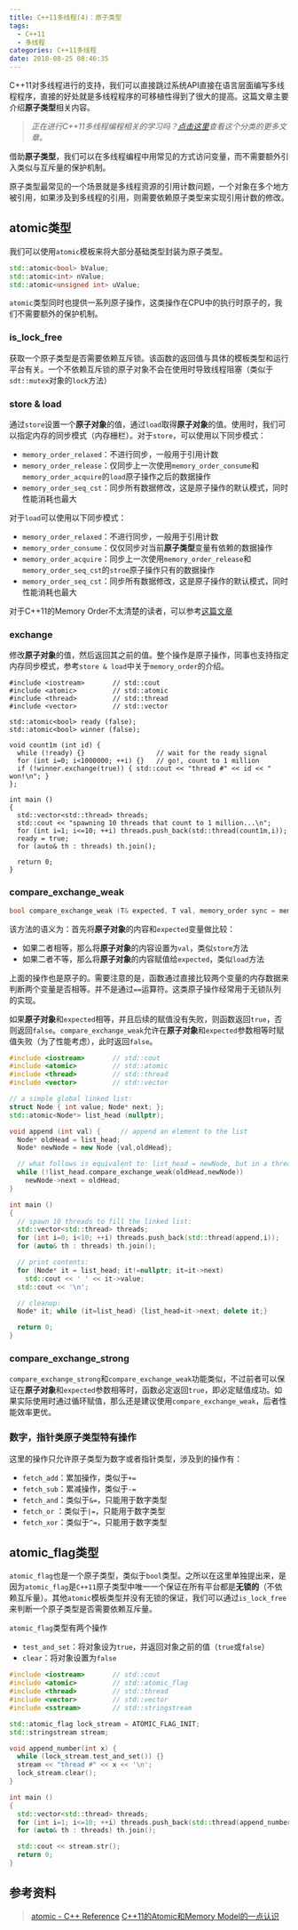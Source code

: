 ```yaml
---
title: C++11多线程(4)：原子类型
tags:
  - C++11
  - 多线程
categories: C++11多线程
date: 2018-08-25 08:46:35
---
```



C++11对多线程进行的支持，我们可以直接跳过系统API直接在语言层面编写多线程程序，直接的好处就是多线程程序的可移植性得到了很大的提高。这篇文章主要介绍**原子类型**相关内容。


<!-- more -->

> *正在进行C++11多线程编程相关的学习吗？[点击这里](/categories/C-11%E5%A4%9A%E7%BA%BF%E7%A8%8B/)查看这个分类的更多文章。*

借助**原子类型**，我们可以在多线程编程中用常见的方式访问变量，而不需要额外引入类似与互斥量的保护机制。

原子类型最常见的一个场景就是多线程资源的引用计数问题，一个对象在多个地方被引用，如果涉及到多线程的引用，则需要依赖原子类型来实现引用计数的修改。

## atomic类型
我们可以使用`atomic`模板来将大部分基础类型封装为原子类型。
```cpp
std::atomic<bool> bValue;
std::atomic<int> nValue;
std::atomic<unsigned int> uValue;
```

`atomic`类型同时也提供一系列原子操作，这类操作在CPU中的执行时原子的，我们不需要额外的保护机制。
### is\_lock\_free
获取一个原子类型是否需要依赖互斥锁。该函数的返回值与具体的模板类型和运行平台有关。一个不依赖互斥锁的原子对象不会在使用时导致线程阻塞（类似于`sdt::mutex`对象的`lock`方法）
### store & load
通过`store`设置一个**原子对象**的值，通过`load`取得**原子对象**的值。使用时，我们可以指定内存的同步模式（内存栅栏）。对于`store`，可以使用以下同步模式：
- `memory_order_relaxed`：不进行同步，一般用于引用计数
- `memory_order_release`：仅同步上一次使用`memory_order_consume`和`memory_order_acquire`的`load`原子操作之后的数据操作
- `memory_order_seq_cst`：同步所有数据修改，这是原子操作的默认模式，同时性能消耗也最大

对于`load`可以使用以下同步模式：
- `memory_order_relaxed`：不进行同步，一般用于引用计数
- `memory_order_consume`：仅仅同步对当前**原子类型**变量有依赖的数据操作
- `memory_order_acquire`：同步上一次使用`memory_order_release`和`memory_order_seq_cst`的`stroe`原子操作只有的数据操作
- `memory_order_seq_cst`：同步所有数据修改，这是原子操作的默认模式，同时性能消耗也最大

对于C++11的Memory Order不太清楚的读者，可以参考[这篇文章](http://wilburding.github.io/blog/2013/04/07/c-plus-plus-11-atomic-and-memory-model/)

### exchange
修改**原子对象**的值，然后返回其之前的值。整个操作是原子操作，同事也支持指定内存同步模式，参考`store & load`中关于`memory_order`的介绍。
```
#include <iostream>       // std::cout
#include <atomic>         // std::atomic
#include <thread>         // std::thread
#include <vector>         // std::vector

std::atomic<bool> ready (false);
std::atomic<bool> winner (false);

void count1m (int id) {
  while (!ready) {}                  // wait for the ready signal
  for (int i=0; i<1000000; ++i) {}   // go!, count to 1 million
  if (!winner.exchange(true)) { std::cout << "thread #" << id << " won!\n"; }
};

int main ()
{
  std::vector<std::thread> threads;
  std::cout << "spawning 10 threads that count to 1 million...\n";
  for (int i=1; i<=10; ++i) threads.push_back(std::thread(count1m,i));
  ready = true;
  for (auto& th : threads) th.join();

  return 0;
}
```

### compare\_exchange\_weak
```cpp
bool compare_exchange_weak (T& expected, T val, memory_order sync = memory_order_seq_cst);
```
该方法的语义为：首先将**原子对象**的内容和`expected`变量做比较：
- 如果二者相等，那么将**原子对象**的内容设置为`val`，类似`store`方法
- 如果二者不等，那么将**原子对象**的内容赋值给`expected`，类似`load`方法

上面的操作也是原子的。需要注意的是，函数通过直接比较两个变量的内存数据来判断两个变量是否相等。并不是通过`==`运算符。这类原子操作经常用于无锁队列的实现。

如果**原子对象**和`expected`相等，并且后续的赋值没有失败，则函数返回`true`，否则返回`false`。`compare_exchange_weak`允许在**原子对象**和`expected`参数相等时赋值失败（为了性能考虑），此时返回`false`。

```cpp
#include <iostream>       // std::cout
#include <atomic>         // std::atomic
#include <thread>         // std::thread
#include <vector>         // std::vector

// a simple global linked list:
struct Node { int value; Node* next; };
std::atomic<Node*> list_head (nullptr);

void append (int val) {     // append an element to the list
  Node* oldHead = list_head;
  Node* newNode = new Node {val,oldHead};

  // what follows is equivalent to: list_head = newNode, but in a thread-safe way:
  while (!list_head.compare_exchange_weak(oldHead,newNode))
    newNode->next = oldHead;
}

int main ()
{
  // spawn 10 threads to fill the linked list:
  std::vector<std::thread> threads;
  for (int i=0; i<10; ++i) threads.push_back(std::thread(append,i));
  for (auto& th : threads) th.join();

  // print contents:
  for (Node* it = list_head; it!=nullptr; it=it->next)
    std::cout << ' ' << it->value;
  std::cout << '\n';

  // cleanup:
  Node* it; while (it=list_head) {list_head=it->next; delete it;}

  return 0;
}
```

### compare\_exchange\_strong
`compare_exchange_strong`和`compare_exchange_weak`功能类似，不过前者可以保证在**原子对象**和`expected`参数相等时，函数必定返回`true`，即必定赋值成功。如果实际使用时通过循环赋值，那么还是建议使用`compare_exchange_weak`，后者性能效率更优。

### 数字，指针类原子类型特有操作
这里的操作只允许原子类型为数字或者指针类型，涉及到的操作有：
- `fetch_add`：累加操作，类似于`+=`
- `fetch_sub`：累减操作，类似于`-=`
- `fetch_and`：类似于`&=`，只能用于数字类型
- `fetch_or` ：类似于`|=`，只能用于数字类型
- `fetch_xor`：类似于`^=`，只能用于数字类型

## atomic_flag类型
`atomic_flag`也是一个原子类型，类似于`bool`类型。之所以在这里单独提出来，是因为`atomic_flag`是`C++11`原子类型中唯一一个保证在所有平台都是**无锁的**（不依赖互斥量）。其他`atomic`模板类型并没有无锁的保证，我们可以通过`is_lock_free`来判断一个原子类型是否需要依赖互斥量。

`atomic_flag`类型有两个操作
- `test_and_set`：将对象设为`true`，并返回对象之前的值（`true`或`false`）
- `clear`：将对象设置为`false`

```cpp
#include <iostream>       // std::cout
#include <atomic>         // std::atomic_flag
#include <thread>         // std::thread
#include <vector>         // std::vector
#include <sstream>        // std::stringstream

std::atomic_flag lock_stream = ATOMIC_FLAG_INIT;
std::stringstream stream;

void append_number(int x) {
  while (lock_stream.test_and_set()) {}
  stream << "thread #" << x << '\n';
  lock_stream.clear();
}

int main ()
{
  std::vector<std::thread> threads;
  for (int i=1; i<=10; ++i) threads.push_back(std::thread(append_number,i));
  for (auto& th : threads) th.join();

  std::cout << stream.str();
  return 0;
}
```

## 参考资料
> [atomic - C++ Reference](http://www.cplusplus.com/reference/atomic/)
> [C++11的Atomic和Memory Model的一点认识](http://wilburding.github.io/blog/2013/04/07/c-plus-plus-11-atomic-and-memory-model/)
